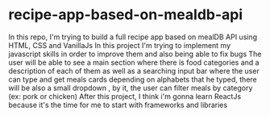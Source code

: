 # recipe-app-based-on-mealdb-api

In this repo, I'm trying to build a full recipe app based on mealDB API using HTML, CSS and VanillaJs
In this project I'm trying to implement my javascript skills in order to improve them and also being able to fix bugs
The user will be able to see a main section where there is food categories and a description of each of them as well as a searching input bar where the user can type 
and get meals cards depending on alphabets that he typed, there will be also a small dropdown , by it, the user can filter meals by category (ex: pork or chicken)
After this project, I think i'm gonna learn ReactJs because it's the time for me to start with frameworks and libraries
